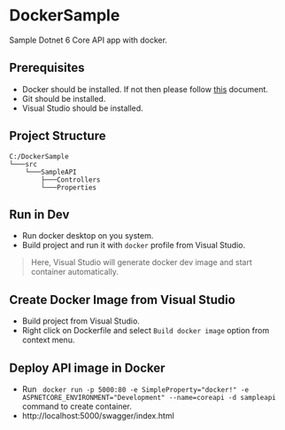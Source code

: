 # DockerSample
Sample Dotnet 6 Core API app with docker.
## Prerequisites
- Docker should be installed. If not then please follow [this](https://gist.github.com/VikashChauhan51/fc2dad10334dc4057a24ae23220ce506) document.
- Git should be installed.
- Visual Studio should be installed.

## Project Structure

```
C:/DockerSample
└───src
    └───SampleAPI
        ├───Controllers
        └───Properties
```

## Run in Dev
- Run docker desktop on you system.
- Build project and run it with `docker` profile from Visual Studio.
> Here, Visual Studio will generate docker dev image and start container automatically.

## Create Docker Image from Visual Studio
- Build project from Visual Studio.
- Right click on Dockerfile and select `Build docker image` option from context menu.

## Deploy API image in Docker
- Run ` docker run -p 5000:80 -e SimpleProperty="docker!" -e ASPNETCORE_ENVIRONMENT="Development" --name=coreapi -d sampleapi` command to create container.
- http://localhost:5000/swagger/index.html